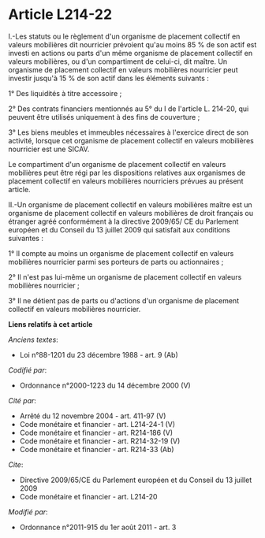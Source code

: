 # Article L214-22

I.-Les statuts ou le règlement d'un organisme de placement collectif en valeurs mobilières dit nourricier prévoient qu'au
moins 85 % de son actif est investi en actions ou parts d'un même organisme de placement collectif en valeurs mobilières, ou
d'un compartiment de celui-ci, dit maître. Un organisme de placement collectif en valeurs mobilières nourricier peut investir
jusqu'à 15 % de son actif dans les éléments suivants : 

1° Des liquidités à titre accessoire ; 

2° Des contrats financiers mentionnés au 5° du I de l'article L. 214-20, qui peuvent être utilisés uniquement à des fins de
couverture ; 

3° Les biens meubles et immeubles nécessaires à l'exercice direct de son activité, lorsque cet organisme de placement
collectif en valeurs mobilières nourricier est une SICAV. 

Le compartiment d'un organisme de placement collectif en valeurs mobilières peut être régi par les dispositions relatives aux
organismes de placement collectif en valeurs mobilières nourriciers prévues au présent article. 

II.-Un organisme de placement collectif en valeurs mobilières maître est un organisme de placement collectif en valeurs
mobilières de droit français ou étranger agréé conformément à la directive 2009/65/ CE du Parlement européen et du Conseil du
13 juillet 2009 qui satisfait aux conditions suivantes : 

1° Il compte au moins un organisme de placement collectif en valeurs mobilières nourricier parmi ses porteurs de parts ou
actionnaires ; 

2° Il n'est pas lui-même un organisme de placement collectif en valeurs mobilières nourricier ; 

3° Il ne détient pas de parts ou d'actions d'un organisme de placement collectif en valeurs mobilières nourricier.

**Liens relatifs à cet article**

_Anciens textes_:

  - Loi n°88-1201 du 23 décembre 1988 - art. 9 (Ab)

_Codifié par_:

  - Ordonnance n°2000-1223 du 14 décembre 2000 (V)

_Cité par_:

  - Arrêté du 12 novembre 2004 - art. 411-97 (V)
  - Code monétaire et financier - art. L214-24-1 (V)
  - Code monétaire et financier - art. R214-186 (V)
  - Code monétaire et financier - art. R214-32-19 (V)
  - Code monétaire et financier - art. R214-33 (Ab)

_Cite_:

  - Directive 2009/65/CE du Parlement européen et du Conseil du 13 juillet 2009
  - Code monétaire et financier - art. L214-20

_Modifié par_:

  - Ordonnance n°2011-915 du 1er août 2011 - art. 3

